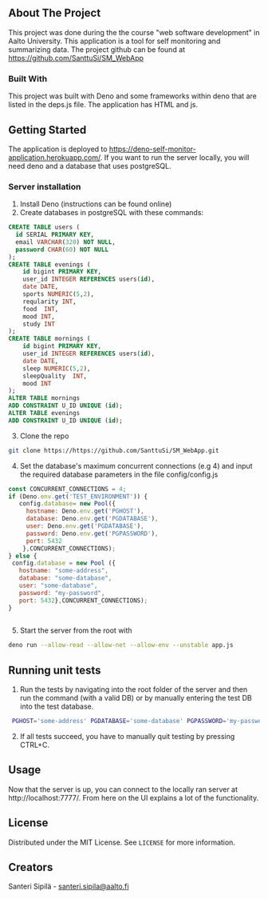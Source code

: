 


## About The Project


This project was done during the the course "web software development" in Aalto University. This application is a tool for self monitoring and summarizing data. The project github can be found at https://github.com/SanttuSi/SM_WebApp 

### Built With

This project was built with Deno and some frameworks within deno that are listed in the deps.js file. The application has HTML and js.

## Getting Started

The application is deployed to https://deno-self-monitor-application.herokuapp.com/. If you want to run the server locally, you will need deno and a database that uses postgreSQL.


### Server installation

1. Install Deno (instructions can be found online)
3. Create databases in postgreSQL with these commands:
```SQL
CREATE TABLE users (
  id SERIAL PRIMARY KEY,
  email VARCHAR(320) NOT NULL,
  password CHAR(60) NOT NULL
);
CREATE TABLE evenings (
	id bigint PRIMARY KEY,
	user_id INTEGER REFERENCES users(id),
	date DATE,
	sports NUMERIC(5,2),
	reqularity INT,
	food  INT,
	mood INT,
	study INT
);
CREATE TABLE mornings (
	id bigint PRIMARY KEY,
	user_id INTEGER REFERENCES users(id),	
	date DATE,
	sleep NUMERIC(5,2),
	sleepQuality  INT,
	mood INT
);
ALTER TABLE mornings
ADD CONSTRAINT U_ID UNIQUE (id);
ALTER TABLE evenings
ADD CONSTRAINT U_ID UNIQUE (id);
   ```
3. Clone the repo
 ```sh
 git clone https://https://github.com/SanttuSi/SM_WebApp.git
 ```
4. Set the database's maximum concurrent connections (e.g 4) and input the required database parameters in the file config/config.js
 ```js
const CONCURRENT_CONNECTIONS = 4;
if (Deno.env.get('TEST_ENVIRONMENT')) {
    config.database= new Pool({
      hostname: Deno.env.get('PGHOST'),
      database: Deno.env.get('PGDATABASE'),
      user: Deno.env.get('PGDATABASE'),
      password: Deno.env.get('PGPASSWORD'),
      port: 5432  
     },CONCURRENT_CONNECTIONS);
} else {
  config.database = new Pool ({
    hostname: "some-address",
    database: "some-database",
    user: "some-database",
    password: "my-password",
    port: 5432},CONCURRENT_CONNECTIONS);
}
  
 ```
5. Start the server from the root with
 ```sh
 deno run --allow-read --allow-net --allow-env --unstable app.js
 ```
## Running unit tests 
1. Run the tests by navigating into the root folder of the server and then run the command (with a valid DB) or by manually entering the test DB into the test database.
```sh
 PGHOST='some-address' PGDATABASE='some-database' PGPASSWORD='my-password' deno test --allow-read --allow-net --allow-env --unstable 
 ```
2. If all tests succeed, you have to manually quit testing by pressing CTRL+C.

## Usage

Now that the server is up, you can connect to the locally ran server at http://localhost:7777/.
From here on the UI explains a lot of the functionality.




## License

Distributed under the MIT License. See `LICENSE` for more information.




## Creators

 Santeri Sipilä - santeri.sipila@aalto.fi  






